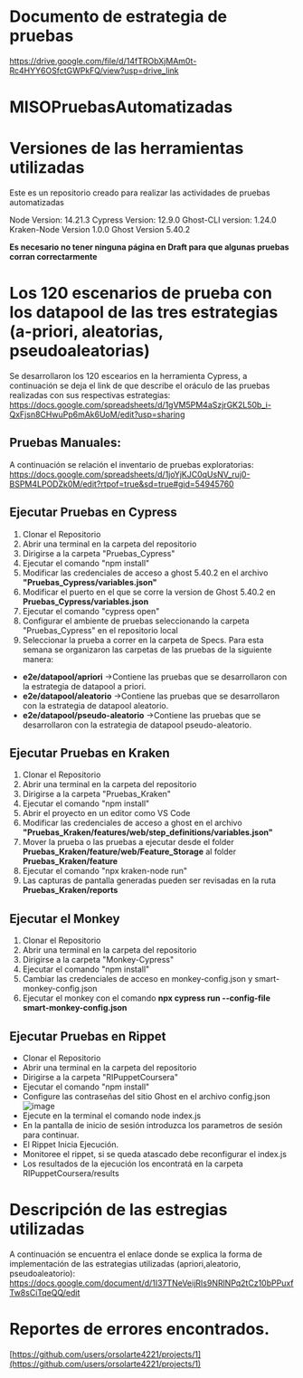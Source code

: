 # Documento de estrategia de pruebas
https://drive.google.com/file/d/14fTRObXjMAm0t-Rc4HYY6OSfctGWPkFQ/view?usp=drive_link

# MISOPruebasAutomatizadas

# Versiones de las herramientas utilizadas
Este es un repositorio creado para realizar las actividades de pruebas automatizadas

Node Version: 14.21.3
Cypress Version: 12.9.0
Ghost-CLI version: 1.24.0
Kraken-Node Version 1.0.0
Ghost Version 5.40.2 

**Es necesario no tener ninguna página en Draft para que algunas pruebas corran correctarmente**

# Los 120 escenarios de prueba con los datapool de las tres estrategias (a-priori, aleatorias, pseudoaleatorias)
Se desarrollaron los 120 escearios en la herramienta Cypress, a continuación se deja el link
de que describe el oráculo de las pruebas realizadas con sus respectivas estrategias: 
https://docs.google.com/spreadsheets/d/1gVM5PM4aSzjrGK2L50b_i-QxFjsn8CHwuPp6mAk6UoM/edit?usp=sharing

## Pruebas Manuales:
A continuación se relación el inventario de pruebas exploratorias: 
https://docs.google.com/spreadsheets/d/1joYjKJC0qUsNV_ruj0-BSPM4LPODZk0M/edit?rtpof=true&sd=true#gid=54945760


## Ejecutar Pruebas en Cypress
  1) Clonar el Repositorio
  2) Abrir una terminal en la carpeta del repositorio
  3) Dirigirse a la carpeta "Pruebas_Cypress"
  4) Ejecutar el comando "npm install"
  5) Modificar las credenciales de acceso a ghost 5.40.2 en el archivo **"Pruebas_Cypress/variables.json"**
  6) Modificar el puerto en el que se corre la version de Ghost 5.40.2 en **Pruebas_Cypress/variables.json**
  7) Ejecutar el comando "cypress open"
  8) Configurar el ambiente de pruebas seleccionando la carpeta "Pruebas_Cypress" en el repositorio local
  9) Seleccionar la prueba a correr en la carpeta de Specs. Para esta semana se organizaron las carpetas de las pruebas de la siguiente manera:
- **e2e/datapool/apriori**  ->Contiene las pruebas que se desarrollaron con la estrategia de datapool a priori.
- **e2e/datapool/aleatorio**  ->Contiene las pruebas que se desarrollaron con la estrategia de datapool aleatorio.
- **e2e/datapool/pseudo-aleatorio**  ->Contiene las pruebas que se desarrollaron con la estrategia de datapool pseudo-aleatorio.

## Ejecutar Pruebas en Kraken
  1) Clonar el Repositorio
  2) Abrir una terminal en la carpeta del repositorio
  3) Dirigirse a la carpeta "Pruebas_Kraken"
  4) Ejecutar el comando "npm install"
  5) Abrir el proyecto en un editor como VS Code
  6) Modificar las credenciales de acceso a ghost en el archivo **"Pruebas_Kraken/features/web/step_definitions/variables.json"**
  7) Mover la prueba o las pruebas a ejecutar desde el folder **Pruebas_Kraken/feature/web/Feature_Storage** al folder **Pruebas_Kraken/feature**
  8) Ejecutar el comando "npx kraken-node run"
  9) Las capturas de pantalla generadas pueden ser revisadas en la ruta **Pruebas_Kraken/reports**
 
## Ejecutar el Monkey
  1) Clonar el Repositorio
  2) Abrir una terminal en la carpeta del repositorio
  3) Dirigirse a la carpeta "Monkey-Cypress"
  4) Ejecutar el comando "npm install"
  5) Cambiar las credenciales de acceso en monkey-config.json y smart-monkey-config.json
  6) Ejecutar el monkey con el comando **npx cypress run --config-file smart-monkey-config.json**

## Ejecutar Pruebas en Rippet
* Clonar el Repositorio
* Abrir una terminal en la carpeta del repositorio
* Dirigirse a la carpeta "RIPuppetCoursera"
* Ejecutar el comando "npm install"
* Configure las contraseñas del sitio Ghost en el archivo config.json
![image](https://github.com/orsolarte4221/PruebasAutomatizadas_S8/assets/124013367/f5b7ff32-d476-4660-8261-a0fa55dfeaa0)
* Ejecute en la terminal el comando node index.js
* En la pantalla de inicio de sesión introduzca los parametros de sesión para continuar.
* El Rippet Inicia Ejecución.
* Monitoree el rippet, si se queda atascado debe reconfigurar el index.js
* Los resultados de la ejecución los encontratá en la carpeta  RIPuppetCoursera/results 
  
# Descripción de las estregias utilizadas
A continuación se encuentra el enlace donde se explica la forma de implementación de las estrategias utilizadas (apriori,aleatorio, pseudoaleatorio): 
https://docs.google.com/document/d/1I37TNeVeijRIs9NRlNPq2tCz10bPPuxfTw8sCiTqeQQ/edit

# Reportes de errores encontrados.
[https://github.com/users/orsolarte4221/projects/1](https://github.com/users/orsolarte4221/projects/1)


